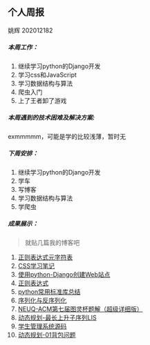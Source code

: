## 个人周报
姚辉 202012182

##### 本周工作：
1. 继续学习python的Django开发
2. 学习css和JavaScript
3. 学习数据结构与算法
4. 爬虫入门
5. 上了王者卸了游戏

##### 本周遇到的技术困难及解决方案:
exmmmmm，可能是学的比较浅薄，暂时无

##### 下周安排：
1. 继续学习python的Django开发
2. 学车
3. 写博客
4. 学习数据结构与算法
5. 学爬虫

##### 成果展示：
>就贴几篇我的博客吧
1. [正则表达式元字符表](https://blog.csdn.net/qq_50216270/article/details/113110274)
2. [CSS学习笔记](https://blog.csdn.net/qq_50216270/article/details/113092141)
3. [使用python-Django创建Web站点](https://blog.csdn.net/qq_50216270/article/details/113084325)
4. [正则表达式](https://blog.csdn.net/qq_50216270/article/details/113001365)
5. [python常用标准库总结](https://blog.csdn.net/qq_50216270/article/details/112985706)
6. [序列化与反序列化](https://blog.csdn.net/qq_50216270/article/details/112985808)
7. [NEUQ-ACM第七届图灵杯题解（超级详细版）](https://blog.csdn.net/qq_50216270/article/details/112948741)
8. [动态规划-最长上升子序列LIS](https://blog.csdn.net/qq_50216270/article/details/112933050)
9. [学生管理系统源码](https://blog.csdn.net/qq_50216270/article/details/112914099)
10. [动态规划-01背包问题](https://blog.csdn.net/qq_50216270/article/details/112846238)
